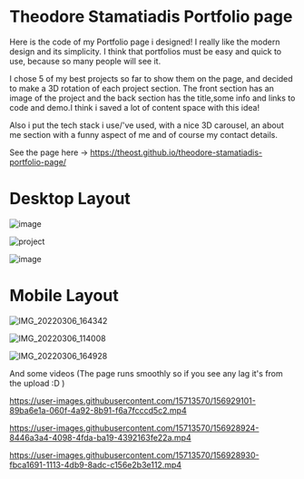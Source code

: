 # Theodore Stamatiadis Portfolio page
Here is the code of my Portfolio page i designed! I really like the modern design and its simplicity. I think that portfolios must be easy and quick to use, because so many people will see it.

I chose 5 of my best projects so far to show them on the page, and decided to make a 3D rotation of each project section. The front section has an image of the project and the back section has the title,some info and links to code and demo.I think i saved a lot of content space with this idea!

Also i put the tech stack i use/'ve used, with a nice 3D carousel, an about me section with a funny aspect of me and of course my contact details.

See the page here -> https://theost.github.io/theodore-stamatiadis-portfolio-page/

# Desktop Layout

![image](https://user-images.githubusercontent.com/15713570/156927903-58c87840-d821-4222-b095-61e9a00add60.png)

![project](https://user-images.githubusercontent.com/15713570/156929227-a5b7eebf-d10e-458f-9150-704d4b8cc0ad.JPG)

![image](https://user-images.githubusercontent.com/15713570/156928040-7fb46a78-2dd7-4985-9066-2858c647ac27.png)

# Mobile Layout

![IMG_20220306_164342](https://user-images.githubusercontent.com/15713570/156928562-0d9cc83d-a2d7-4f37-a7b0-921e8e1787e7.jpg)

![IMG_20220306_114008](https://user-images.githubusercontent.com/15713570/156928528-b9de83f9-f1f1-43b9-9076-6ca9806256b0.jpg)

![IMG_20220306_164928](https://user-images.githubusercontent.com/15713570/156928560-f6a93436-d971-4684-b35a-36b60c86fb4a.jpg) 

And some videos (The page runs smoothly so if you see any lag it's from the upload :D )

https://user-images.githubusercontent.com/15713570/156929101-89ba6e1a-060f-4a92-8b91-f6a7fcccd5c2.mp4

https://user-images.githubusercontent.com/15713570/156928924-8446a3a4-4098-4fda-ba19-4392163fe22a.mp4

https://user-images.githubusercontent.com/15713570/156928930-fbca1691-1113-4db9-8adc-c156e2b3e112.mp4


